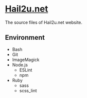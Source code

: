 [Hail2u.net][1]
===============

The source files of Hail2u.net website.


Environment
-----------

- Bash
- Git
- ImageMagick
- Node.js
  - ESLint
  - npm
- Ruby
  - sass
  - scss_lint


[1]: https://hail2u.net/
